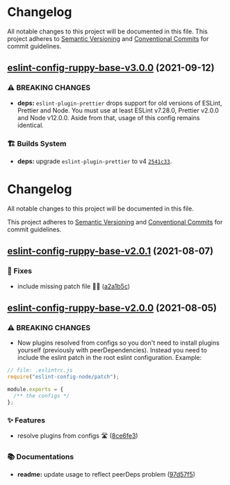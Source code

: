 # Changelog

All notable changes to this project will be documented in this file.
This project adheres to [Semantic Versioning](https://semver.org) and [Conventional Commits](https://www.conventionalcommits.org) for commit guidelines.

## [eslint-config-ruppy-base-v3.0.0](https://github.com/Ruppyio/eslint-configs/compare/eslint-config-ruppy-base@2.0.1...eslint-config-ruppy-base@3.0.0) (2021-09-12)

### ⚠ BREAKING CHANGES

- **deps:** `eslint-plugin-prettier` drops support for old versions of ESLint, Prettier and Node.
  You must use at least ESLint v7.28.0, Prettier v2.0.0 and Node v12.0.0.
  Aside from that, usage of this config remains identical.

### 🏗️ Builds System

- **deps:** upgrade `eslint-plugin-prettier` to v4 [`2541c33`](https://github.com/Ruppyio/eslint-configs/commit/2541c33dbf50fd9f8769fcc6217fa4bde0a6b4e9).

# Changelog

All notable changes to this project will be documented in this file.

This project adheres to [Semantic Versioning](https://semver.org) and [Conventional Commits](https://www.conventionalcommits.org) for commit guidelines.

## [eslint-config-ruppy-base-v2.0.1](https://github.com/Ruppyio/eslint-configs/compare/eslint-config-ruppy-base@2.0.0...eslint-config-ruppy-base@2.0.1) (2021-08-07)

### 🐛 Fixes

- include missing patch file 🤦‍♂️ ([a2a1b5c](https://github.com/Ruppyio/eslint-configs/commit/a2a1b5c2030524cbd855abfc1e6eb8465b78feb0))

## [eslint-config-ruppy-base-v2.0.0](https://github.com/Ruppyio/eslint-configs/compare/eslint-config-ruppy-base@1.6.1...eslint-config-ruppy-base@2.0.0) (2021-08-05)

### ⚠ BREAKING CHANGES

- Now plugins resolved from configs so you don't need to
  install plugins yourself (previously with peerDependencies). Instead you need
  to include the eslint patch in the root eslint configuration. Example:

```js
// file: .eslintrc.js
require("eslint-config-node/patch");

module.exports = {
  /** the configs */
};
```

### ✨ Features

- resolve plugins from configs 🛣 ([8ce6fe3](https://github.com/Ruppyio/eslint-configs/commit/8ce6fe3d2b6ccf0136bc4b8a0cd6ffdbb42c5594))

### 📚 Documentations

- **readme:** update usage to reflect peerDeps problem ([97d57f5](https://github.com/Ruppyio/eslint-configs/commit/97d57f57d1dff4774e471375403ab0f361d529c0))

